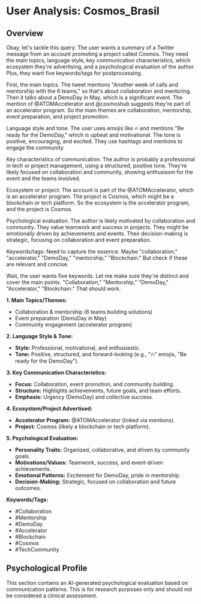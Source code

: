# User Analysis: Cosmos_Brasil

## Overview

<think>
Okay, let's tackle this query. The user wants a summary of a Twitter message from an account promoting a project called Cosmos. They need the main topics, language style, key communication characteristics, which ecosystem they're advertising, and a psychological evaluation of the author. Plus, they want five keywords/tags for postprocessing.

First, the main topics. The tweet mentions "Another week of calls and mentorship with the 6 teams," so that's about collaboration and mentoring. Then it talks about a DemoDay in May, which is a significant event. The mention of @ATOMAccelerator and @cosmoshub suggests they're part of an accelerator program. So the main themes are collaboration, mentorship, event preparation, and project promotion.

Language style and tone. The user uses emojis like 🔥 and mentions "Be ready for the DemoDay," which is upbeat and motivational. The tone is positive, encouraging, and excited. They use hashtags and mentions to engage the community.

Key characteristics of communication. The author is probably a professional in tech or project management, using a structured, positive tone. They're likely focused on collaboration and community, showing enthusiasm for the event and the teams involved.

Ecosystem or project: The account is part of the @ATOMAccelerator, which is an accelerator program. The project is Cosmos, which might be a blockchain or tech platform. So the ecosystem is the accelerator program, and the project is Cosmos.

Psychological evaluation. The author is likely motivated by collaboration and community. They value teamwork and success in projects. They might be emotionally driven by achievements and events. Their decision-making is strategic, focusing on collaboration and event preparation.

Keywords/tags: Need to capture the essence. Maybe "collaboration," "accelerator," "DemoDay," "mentorship," "Blockchain." But check if these are relevant and concise.

Wait, the user wants five keywords. Let me make sure they're distinct and cover the main points. "Collaboration," "Mentorship," "DemoDay," "Accelerator," "Blockchain." That should work.
</think>

**1. Main Topics/Themes:**  
- Collaboration & mentorship (6 teams building solutions)  
- Event preparation (DemoDay in May)  
- Community engagement (accelerator program)  

**2. Language Style & Tone:**  
- **Style:** Professional, motivational, and enthusiastic.  
- **Tone:** Positive, structured, and forward-looking (e.g., "🔥" emojis, "Be ready for the DemoDay").  

**3. Key Communication Characteristics:**  
- **Focus:** Collaboration, event promotion, and community building.  
- **Structure:** Highlights achievements, future goals, and team efforts.  
- **Emphasis:** Urgency (DemoDay) and collective success.  

**4. Ecosystem/Project Advertised:**  
- **Accelerator Program:** @ATOMAccelerator (linked via mentions).  
- **Project:** Cosmos (likely a blockchain or tech platform).  

**5. Psychological Evaluation:**  
- **Personality Traits:** Organized, collaborative, and driven by community goals.  
- **Motivations/Values:** Teamwork, success, and event-driven achievements.  
- **Emotional Patterns:** Excitement for DemoDay, pride in mentorship.  
- **Decision-Making:** Strategic, focused on collaboration and future outcomes.  

**Keywords/Tags:**  
- #Collaboration  
- #Mentorship  
- #DemoDay  
- #Accelerator  
- #Blockchain  
- #Cosmos  
- #TechCommunity

## Psychological Profile

This section contains an AI-generated psychological evaluation based on communication patterns. This is for research purposes only and should not be considered a clinical assessment.